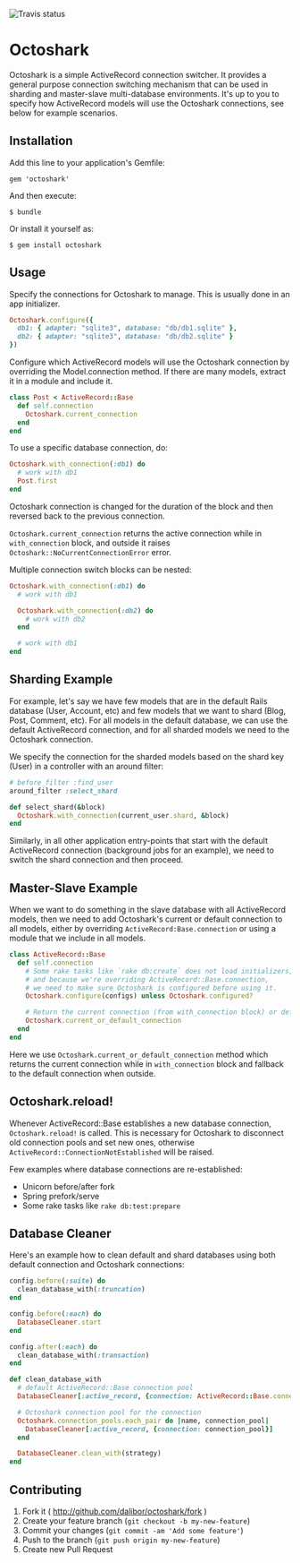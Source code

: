 ![Travis status](https://travis-ci.org/dalibor/octoshark.png)

# Octoshark

Octoshark is a simple ActiveRecord connection switcher. It provides a general purpose connection switching mechanism that can be used in sharding and master-slave multi-database environments. It's up to you to specify how ActiveRecord models will use the Octoshark connections, see below for example scenarios.


## Installation

Add this line to your application's Gemfile:

```
gem 'octoshark'
```

And then execute:

```
$ bundle
```

Or install it yourself as:

```
$ gem install octoshark
```


## Usage

Specify the connections for Octoshark to manage. This is usually done in an app initializer.

```ruby
Octoshark.configure({
  db1: { adapter: "sqlite3", database: "db/db1.sqlite" },
  db2: { adapter: "sqlite3", database: "db/db2.sqlite" }
})
```

Configure which ActiveRecord models will use the Octoshark connection by overriding the Model.connection method. If there are many models, extract it in a module and include it.

```ruby
class Post < ActiveRecord::Base
  def self.connection
    Octoshark.current_connection
  end
end
```

To use a specific database connection, do:

```ruby
Octoshark.with_connection(:db1) do
  # work with db1
  Post.first
end
```

Octoshark connection is changed for the duration of the block and then reversed back to the previous connection.

`Octoshark.current_connection` returns the active connection while in `with_connection` block, and outside it raises `Octoshark::NoCurrentConnectionError` error.

Multiple connection switch blocks can be nested:

```ruby
Octoshark.with_connection(:db1) do
  # work with db1

  Octoshark.with_connection(:db2) do
    # work with db2
  end

  # work with db1
end
```


## Sharding Example

For example, let's say we have few models that are in the default Rails database (User, Account, etc) and few models that we want to shard (Blog, Post, Comment, etc). For all models in the default database, we can use the default ActiveRecord connection, and for all sharded models we need to the Octoshark connection.

We specify the connection for the sharded models based on the shard key (User) in a controller with an around filter:

```ruby
# before_filter :find_user
around_filter :select_shard

def select_shard(&block)
  Octoshark.with_connection(current_user.shard, &block)
end
```

Similarly, in all other application entry-points that start with the default ActiveRecord connection (background jobs for an example), we need to switch the shard connection and then proceed.


## Master-Slave Example

When we want to do something in the slave database with all ActiveRecord models, then we need to add Octoshark's current or default connection to all models, either by overriding `ActiveRecord:Base.connection` or using a module that we include in all models.

```ruby
class ActiveRecord::Base
  def self.connection
    # Some rake tasks like `rake db:create` does not load initializers,
    # and because we're overriding ActiveRecord::Base.connection,
    # we need to make sure Octoshark is configured before using it.
    Octoshark.configure(configs) unless Octoshark.configured?

    # Return the current connection (from with_connection block) or default one
    Octoshark.current_or_default_connection
  end
end
```

Here we use `Octoshark.current_or_default_connection` method which returns the current connection while in `with_connection` block and fallback to the default connection when outside.


## Octoshark.reload!

Whenever ActiveRecord::Base establishes a new database connection, `Octoshark.reload!` is called. This is necessary for Octoshark to disconnect old connection pools and set new ones, otherwise `ActiveRecord::ConnectionNotEstablished` will be raised.

Few examples where database connections are re-established:

* Unicorn before/after fork
* Spring prefork/serve
* Some rake tasks like `rake db:test:prepare`


## Database Cleaner

Here's an example how to clean default and shard databases using both default connection and Octoshark connections:

```ruby
config.before(:suite) do
  clean_database_with(:truncation)
end

config.before(:each) do
  DatabaseCleaner.start
end

config.after(:each) do
  clean_database_with(:transaction)
end

def clean_database_with
  # default ActiveRecord::Base connection pool
  DatabaseCleaner[:active_record, {connection: ActiveRecord::Base.connection_pool}]

  # Octoshark connection pool for the connection
  Octoshark.connection_pools.each_pair do |name, connection_pool|
    DatabaseCleaner[:active_record, {connection: connection_pool}]
  end

  DatabaseCleaner.clean_with(strategy)
end
```

## Contributing

1. Fork it ( http://github.com/dalibor/octoshark/fork )
2. Create your feature branch (`git checkout -b my-new-feature`)
3. Commit your changes (`git commit -am 'Add some feature'`)
4. Push to the branch (`git push origin my-new-feature`)
5. Create new Pull Request
